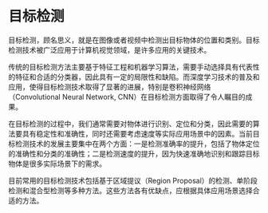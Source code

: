 # 目标检测
目标检测，顾名思义，就是在图像或者视频中检测出目标物体的位置和类别。目标检测技术被广泛应用于计算机视觉领域，是许多应用的关键技术。

传统的目标检测方法主要基于特征工程和机器学习算法，需要手动选择具有代表性的特征和合适的分类器，因此具有一定的局限性和缺陷。而深度学习技术的普及和应用，使得目标检测技术取得了显著的进展，特别是卷积神经网络（Convolutional Neural Network, CNN）在目标检测方面取得了令人瞩目的成果。

在目标检测的过程中，我们通常需要对物体进行识别、定位和分类，因此需要的算法要具有稳定性和准确性，同时还需要考虑速度等实际应用场景中的因素。当前目标检测技术的发展主要集中在两个方面：一是检测准确率的提升，包括了物体定位的准确性和分类的准确性；二是检测速度的提升，因为快速准确地识别和跟踪目标物体是很多实际场景下的需求。

目前常用的目标检测技术包括基于区域提议（Region Proposal）的检测、单阶段检测和混合型检测等多种方法。这些方法各有优缺点，应根据具体应用场景选择合适的方法。